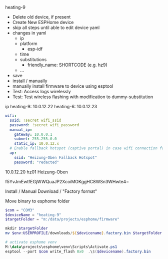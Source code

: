 heating-9

- Delete old device, if present
- Create New ESPHome device
- skip all steps until able to edit device yaml
- changes in yaml
  - ip
  - platform
    - esp-idf
  - time
  - substitutions
    - friendly_name: SHORTCODE (e.g. hz9)
  - ...
- save
- install / manually
- manually install firmware to device using esptool
- Test: Access logs wirelessly
- Test: Test wireless flashing with modification to dummy-substitution



ip
heating-9: 10.0.12.22
heating-6: 10.0.12.23

```yaml
wifi:
  ssid: !secret wifi_ssid
  password: !secret wifi_password
  manual_ip:
    gateway: 10.0.0.1
    subnet: 255.255.0.0
    static_ip: 10.0.12.x
  # Enable fallback hotspot (captive portal) in case wifi connection fails
  ap:
    ssid: "Heizung-Oben Fallback Hotspot"
    password: "redacted"
```

10.0.12.20   hz01   Heizung-Oben

f5YvJmEwtfEGjWWQuaJP2XcoiMOKggHC8WSn3WHwte4=


Install / Manual Download / "Factory format"

Move binary to esphome folder

```powershell
$com = "COM3"
$deviceName = "heating-9"
$targetFolder = "m:/data/projects/esphome/firmware"

mkdir $targetFolder
mv $env:USERPROFILE/downloads/${$devicename}.factory.bin $targetFolder
```

```powershell
# activate esphome venv
M:\data\projects\esphome\venv\Scripts\Activate.ps1
esptool --port $com write_flash 0x0  .\$($devicename).factory.bin
```
